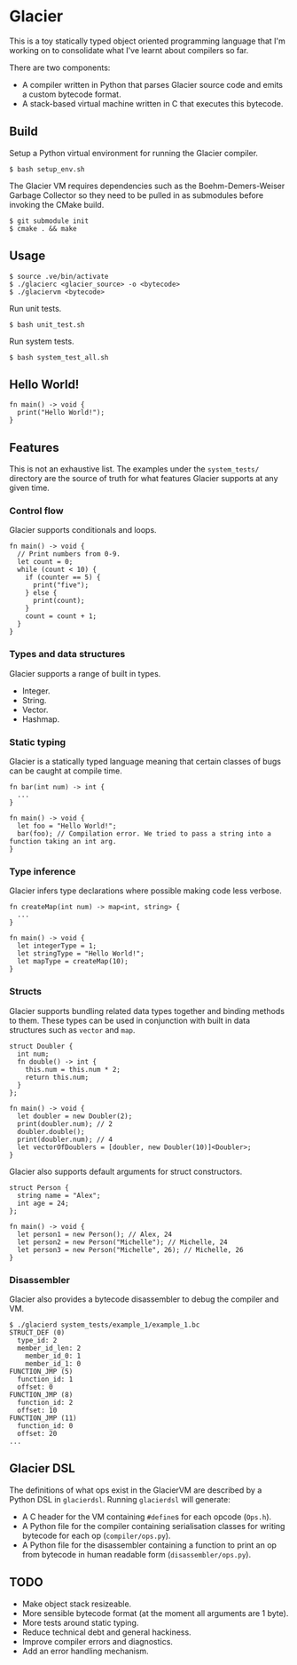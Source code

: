 # Glacier
This is a toy statically typed object oriented programming language that I'm working on to consolidate what I've learnt about compilers so far.

There are two components:
* A compiler written in Python that parses Glacier source code and emits a custom bytecode format.
* A stack-based virtual machine written in C that executes this bytecode.
## Build
Setup a Python virtual environment for running the Glacier compiler.
```
$ bash setup_env.sh
```
The Glacier VM requires dependencies such as the Boehm-Demers-Weiser Garbage Collector so they need to be pulled in as submodules before invoking the CMake build.
```
$ git submodule init
$ cmake . && make
```
## Usage
```
$ source .ve/bin/activate
$ ./glacierc <glacier_source> -o <bytecode>
$ ./glaciervm <bytecode>
```
Run unit tests.
```
$ bash unit_test.sh
```
Run system tests.
```
$ bash system_test_all.sh
```
## Hello World!
```
fn main() -> void {
  print("Hello World!");
}
```
## Features
This is not an exhaustive list. The examples under the `system_tests/` directory are the source of truth for what features Glacier supports at any given time.
### Control flow
Glacier supports conditionals and loops.
```
fn main() -> void {
  // Print numbers from 0-9.
  let count = 0;
  while (count < 10) {
    if (counter == 5) {
      print("five");
    } else {
      print(count);
    }
    count = count + 1;
  }
}
```
### Types and data structures
Glacier supports a range of built in types.
* Integer.
* String.
* Vector.
* Hashmap.
### Static typing
Glacier is a statically typed language meaning that certain classes of bugs can be caught at compile time.
```
fn bar(int num) -> int {
  ...
}

fn main() -> void {
  let foo = "Hello World!";
  bar(foo); // Compilation error. We tried to pass a string into a function taking an int arg.
}
```
### Type inference
Glacier infers type declarations where possible making code less verbose.
```
fn createMap(int num) -> map<int, string> {
  ...
}

fn main() -> void {
  let integerType = 1;
  let stringType = "Hello World!";
  let mapType = createMap(10);
}
```
### Structs
Glacier supports bundling related data types together and binding methods to them. These types can be used in conjunction with built in data structures such as `vector` and `map`.
```
struct Doubler {
  int num;
  fn double() -> int {
    this.num = this.num * 2;
    return this.num;
  }
};

fn main() -> void {
  let doubler = new Doubler(2);
  print(doubler.num); // 2
  doubler.double();
  print(doubler.num); // 4
  let vectorOfDoublers = [doubler, new Doubler(10)]<Doubler>;
}
```
Glacier also supports default arguments for struct constructors.
```
struct Person {
  string name = "Alex";
  int age = 24;
};

fn main() -> void {
  let person1 = new Person(); // Alex, 24
  let person2 = new Person("Michelle"); // Michelle, 24
  let person3 = new Person("Michelle", 26); // Michelle, 26
}
```
### Disassembler
Glacier also provides a bytecode disassembler to debug the compiler and VM.
```
$ ./glacierd system_tests/example_1/example_1.bc
STRUCT_DEF (0)
  type_id: 2
  member_id_len: 2
    member_id_0: 1
    member_id_1: 0
FUNCTION_JMP (5)
  function_id: 1
  offset: 0
FUNCTION_JMP (8)
  function_id: 2
  offset: 10
FUNCTION_JMP (11)
  function_id: 0
  offset: 20
...
```
## Glacier DSL
The definitions of what ops exist in the GlacierVM are described by a Python DSL in `glacierdsl`. Running `glacierdsl` will generate:
* A C header for the VM containing `#define`s for each opcode (`Ops.h`).
* A Python file for the compiler containing serialisation classes for writing bytecode for each op (`compiler/ops.py`).
* A Python file for the disassembler containing a function to print an op from bytecode in human readable form (`disassembler/ops.py`).
## TODO
* Make object stack resizeable.
* More sensible bytecode format (at the moment all arguments are 1 byte).
* More tests around static typing.
* Reduce technical debt and general hackiness.
* Improve compiler errors and diagnostics.
* Add an error handling mechanism.
